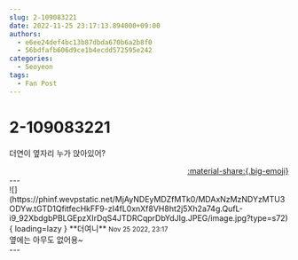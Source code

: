```yaml
---
slug: 2-109083221
date: 2022-11-25 23:17:13.894000+09:00
authors:
  - e6ee24def4bc13b87dbda670b6a2b8f0
  - 56bdfafb606d9ce1b4ecdd572595e242
categories:
  - Seoyeon
tags:
  - Fan Post
---
```


# 2-109083221

<div class="post-container" markdown="1">
<div class="content-container md-sidebar__scrollwrap" markdown="1">

더연이 옆자리 누가 앉아있어?

</div>
</div>

<div style="text-align: right;" markdown="1">
<a href="https://weverse.io/fromis9/fanpost/2-109083221" style="text-align: right;">:material-share:{.big-emoji}</a>
</div>
---

<div class="comments-container md-sidebar__scrollwrap" markdown="1">
<div class="comment" markdown="1">
<div class='id-container' markdown="1">
![](https://phinf.wevpstatic.net/MjAyNDEyMDZfMTk0/MDAxNzMzNDYzMTU3ODYw.tGTD1QfitfecHkFF9-zI4fL0xnXf8VH8ht2j5Xh2a74g.QufL-i9_92XbdgbPBLGEpzXIrDqS4JTDRCqprDbYdJIg.JPEG/image.jpg?type=s72){ loading=lazy }
**<span class="artist">더여니</span>** <small>Nov 25 2022, 23:17</small><br>
</div>
<div class='comment-body' markdown="1">
옆에는 아무도 없어용~
</div>
</div>
</div>
---
